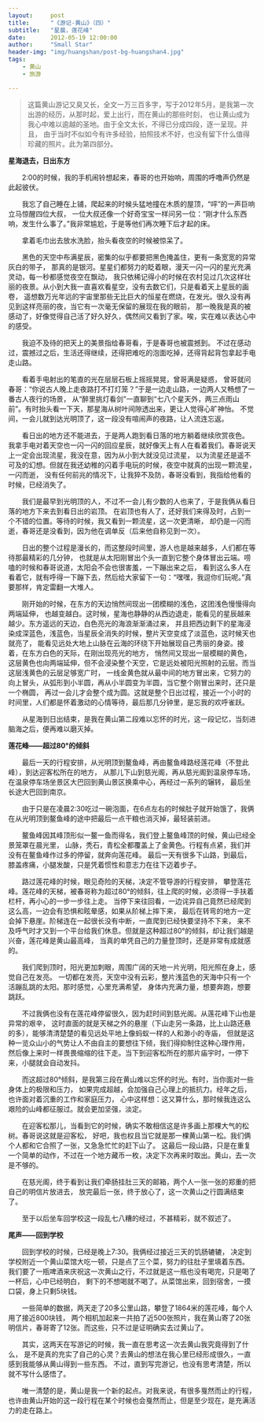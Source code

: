 ```yaml
---
layout:     post
title:      "《游记-黄山》（四）"
subtitle:   "星晨，莲花峰"
date:       2012-05-19 12:00:00
author:     "Small Star"
header-img: "img/huangshan/post-bg-huangshan4.jpg"
tags:
    - 黄山
    - 旅游

---
```


>这篇黄山游记又臭又长，全文一万三百多字，写于2012年5月，是我第一次出游的经历，从那时起，爱上出行，而在黄山的那些时刻，
也让黄山成为我心中难以逾越的圣地。由于全文太长，不得已分成四段，逐一呈现。并且，
由于当时不似如今有许多经验，拍照技术不好，也没有留下什么值得珍藏的照片。此为第四部分。

<strong>星海退去，日出东方</strong>

　　2:00的时候，我的手机闹铃想起来，春哥的也开始响，周围的呼噜声仍然是此起彼伏。

　　我忘了自己睡在上铺，爬起来的时候头猛地撞在木质的屋顶，“呯”的一声巨响立马惊醒四位大叔，
一位大叔还像一个好奇宝宝一样问另一位：“刚才什么东西响，发生什么事了。”我非常尴尬，于是等他们再次睡下后才起的床。

　　拿着毛巾出去放水洗脸，抬头看夜空的时候被惊呆了。

　　黑色的天空中布满星辰，密集的似乎都要把黑色掩盖住，更有一条宽宽的异常灰白的带子，
那真的是银河。星星们都努力的眨着眼，漫天一闪一闪的星光充满灵动，每一秒都感觉夜空在飘动，
我只依稀记得小的时候在农村见过几次这样壮丽的夜景。从小到大我一直喜欢看星空，没有去数它们，只是看着天上星辰的画卷，
遥想数万光年远的宇宙里那些无比巨大的恒星在燃烧，在发光。很久没有再见到这样亮丽的夜，当它有一次毫无保留的展现在我的眼前，
那一晚我是真的被感动了，好像觉得自己活了好久好久，偶然间又看到了家。唉，实在难以表达心中的感受。

　　我迫不及待的把天上的美景指给春哥看，于是春哥也被震撼到。
不过在感动过，震撼过之后，生活还得继续，还得把难吃的泡面吃掉，还得背起背包拿起手电走山路。

　　看着手电射出的笔直的光在层层石板上摇摇晃晃，曾哥满是疑惑，
曾哥就问春哥：“你说古人晚上走夜路打不打灯笼？”于是一边走山路，一边两人又畅想了一番古人夜行的场景，
从“醉里挑灯看剑”一直聊到“七八个星天外，两三点雨山前”。有时抬头看一下天，那星海从树叶间隙透出来，更让人觉得心旷神怡。
不觉间，一会儿就到达光明顶了，这一段没有喧闹声的夜路，让人流连忘返。

　　看日出的地方还不能进去，于是两人跑到看日落的地方躺着继续欣赏夜色。
我拿手电对着天空也一闪一闪的回应星辰，就好像天上有人在看着我们。春哥说天上一定会出现流星，我没在意，因为从小到大就没见过流星，
以为流星还是遥不可及的幻想。但就在我还幼稚的闪着手电玩的时候，夜空中就真的出现一颗流星，一闪而逝，
没有任何前兆的情况下，让我猝不及防，春哥没看到，我指给他看的时候，已经消失了。

　　我们是最早到光明顶的人，不过不一会儿有少数的人也来了，于是我俩从看日落的地方下来去到看日出的岩顶。
在岩顶也有人了，还好我们来得及时，占到一个不错的位置。等待的时候，我又看到一颗流星，这一次更清晰，
却仍是一闪而逝，春哥还是没看到，因为他在调单反（后来他自称见到一次）。

　　日出的整个过程是漫长的，而这整段时间里，游人也是越来越多，人们都在等待那最精彩的几分钟，
也就是从太阳刚冒出个头一直到它整个身体冒出云端。唠嗑的时候和春哥说道，太阳会不会也很害羞，一下蹦出来之后，
看到这么多人在看着它，就有呼得一下蹦下去，然后给大家留下一句：“嘿嘿，我逗你们玩呢。”真要那样，肯定雷翻一大堆人。

　　刚开始的时候，在东方的天边悄然间现出一团模糊的浅色，这团浅色慢慢得向两端延伸，
也越变越白。这时候，星海也静静的从西边退走，能看见的星辰越来越少。东方遥远的天边，白色亮光的海浪渐渐涌过来，
并且把西边剩下的星海浸染成深蓝色，浅蓝色，当星辰全消失的时候，整片天空变成了淡蓝色，这时候天也就亮了，
能看见远处大地上山脉在云海的环绕下开始展现自己秀丽的身姿。接着，在东方白色的天际，在刚出现亮光的地方，
悄然间又现出一层模糊的黄色，这层黄色也向两端延伸，但不会浸染整个天空，它是远处被阳光照射的云层。而当这层浅黄色的云层足够宽广时，
一线金黄色就从最中间的地方冒出来，它努力的向上冒头，从弧形到小半圆，再从小半圆变为半圆，当它整个刚冒出来时，还只是一个椭圆，
再过一会儿才会整个成为圆。这就是整个日出过程，接近一个小时的时间里，人们都是怀着激动的心情等待，最后那几分钟里，是忘我的欢呼雀跃。

　　从星海到日出结束，是我在黄山第二段难以忘怀的时光，这一段记忆，当刻进脑海之后，便再难以磨灭掉。

<strong>莲花峰——超过80°的倾斜</strong>

　　最后一天的行程安排，从光明顶到鳌鱼峰，再由鳌鱼峰路经莲花峰（不登此峰），到达迎客松所在的地方，
从那儿下山到慈光阁，再从慈光阁到温泉停车场，在温泉停车场坐景区大巴回到黄山景区换乘中心，再经过一系列的辗转，
最后坐长途大巴回到南京。

　　由于只是在凌晨2:30吃过一碗泡面，在6点左右的时候肚子就开始饿了，我俩在从光明顶到鳌鱼峰的途中把最后一点干粮也消灭掉，最轻装前进。

　　鳌鱼峰因其峰顶形似一鳌一鱼而得名，我们登上鳌鱼峰顶的时候，黄山已经全景笼罩在晨光里，
山脉，秃石，青松全都覆盖上了金黄色。行程有点紧，我们并没有在鳌鱼峰作过多的停留，就奔向莲花峰。
最后一天有很多下山路，到最后，膝盖疼痛，小腿发酸，只是凭着惯性和意志力在往下迈着步子。

　　路过莲花峰的时候，眼见奇险的天梯，决定不管导游的行程安排，
攀登莲花峰。莲花峰的天梯，被春哥称为超过80°的倾斜，往上爬的时候，必须得一手扶着栏杆，再小心的一步一步往上走。
当停下来往回看，一边诧异自己竟然已经爬到这么高，一边会有恐惧和眩晕感，如果从阶梯上摔下来，
最后在转弯的地方一定会掉下悬崖。阶梯连在一起很长没有中断，一直爬到已经快要坚持不下来，
来不及呼气时才又到一个平台给我们休息。但就是这种超过80°的倾斜，却让我们越是兴奋，莲花峰是黄山最高峰，
当真的单凭自己的力量登顶时，还是非常有成就感的。

　　我们爬到顶时，阳光更加刺眼，周围广阔的天地一片光明，阳光照在身上，感觉自己在发亮。
一切都在发亮，天空中没有云彩，整片浅蓝色的天海中只有一个活蹦乱跳的太阳。那时感觉，心里充满希望，
身体内充满力量，想要奔跑，想要跳跃。

　　不过我俩也没有在莲花峰停留很久，因为赶时间到慈光阁。从莲花峰下山也是异常的艰辛，
这时直面的就是天梯之外的悬崖（下山走另一条路，比上山路还悬的多），能够清清楚楚的看见远处平地上像蚂蚁一样的人和渺小的寺庙，
但就是这种一览众山小的气势让人不由自主的要想往下倾，我们得抑制住这种心理作用，
然后像上来时一样畏畏缩缩的往下走。当下到迎客松所在的那片庙宇时，一停下来，小腿就会自动发抖。

　　而这超过80°倾斜，是我第三段在黄山难以忘怀的时光。有时，当你面对一些身体上的极限和压力，
如果完成超越，会加强自己心理上的抵抗力。经年之后，也许面对着沉重的工作和家庭压力，
心中这样想：这又算什么，那时候我连这么艰险的山峰都征服过。就会更加坚强，淡定。

　　在迎客松那儿，当看到它的时候，确实不敢相信这是许多画上那棵大气的松树。春哥说这就是迎客松，
好吧，我也权且当它就是那一棵黄山第一松。我们俩个人都和它合照了一张，又急急忙忙的赶下山了。
这最后一段山路，只是在重复一个简单的动作，不过在一个地方藏币一枚，决定下次再来时取出。黄山，去一次是不够的。

　　在慈光阁，终于看到让我们牵肠挂肚三天的邮箱，两个人一张一张的郑重的把自己的明信片放进去，
放完最后一张，终于放心了，这一次黄山之行圆满结束了。

　　至于以后坐车回学校这一段乱七八糟的经过，不甚精彩，就不叙述了。

<strong>尾声——回到学校</strong>

　　回到学校的时候，已经是晚上7:30。我俩经过接近三天的饥肠辘辘，
决定到学校附近一个黄山菜馆大吃一顿，只是点了三个菜，努力的往肚子里填着东西。
我们要了一瓶啤酒来庆祝这一次黄山之行，不过就是这一瓶也没有喝完，只是喝了一杯后，心中已经明白，
剩下的不想喝就不喝了。从菜馆出来，回到宿舍，一摸口袋，身上只剩5块钱。

　　一些简单的数据，两天走了20多公里山路，攀登了1864米的莲花峰，每个人用了接近800块钱，
两个相机加起来一共拍了近500张照片，我在黄山寄了20张明信片，春哥寄了12张。而这些，只不过是证明确实去过黄山了。

　　其实，这两天在写游记的时候，我一直在思考这一次去黄山我究竟得到了什么，
是不是真的充实了自己的心灵？去黄山的想法在我心里已经形成很久，一直感到我能够从黄山得到一些东西。
不过，直到写完游记，也没有思考清楚，所以就不写什么感悟了。

　　唯一清楚的是，黄山是我一个新的起点。对我来说，有很多戛然而止的行程，
也许由黄山开始的这一段行程在某个时候也会戛然而止，但是至少现在，是充满活力的走在路上。


